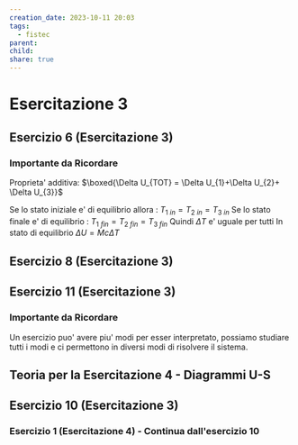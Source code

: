 ```yaml
---
creation_date: 2023-10-11 20:03
tags:
  - fistec
parent: 
child: 
share: true
---
```

# Esercitazione 3

## Esercizio 6 (Esercitazione 3)

<!Diagramma esercizio 6>

### Importante da Ricordare

Proprieta' additiva: $\boxed{\Delta U_{TOT} = \Delta U_{1}+\Delta U_{2}+ \Delta U_{3}}$

Se lo stato iniziale e' di equilibrio allora : $T_{1\:in} = T_{2\:in}=T_{3\:in}$
Se lo stato finale e' di equilibrio : $T_{1\: fin} = T_{2\:fin} = T_{3\:fin}$
Quindi $\Delta T$ e' uguale per tutti
In stato di equilibrio $\Delta U = Mc\Delta T$
## Esercizio 8 (Esercitazione 3)

<!Diagramma esercizio 8>

## Esercizio 11 (Esercitazione 3)

<!Diagramma esercizio 11>

### Importante da Ricordare

Un esercizio puo' avere piu' modi per esser interpretato, possiamo studiare tutti i modi e ci permettono in diversi modi di risolvere il sistema.

## Teoria per la Esercitazione 4 - Diagrammi U-S

<!Diagramma diagramma>

## Esercizio 10 (Esercitazione 3)

<!Diagramma esercizio 10>

### Esercizio 1 (Esercitazione 4) - Continua dall'esercizio 10

<!Diagramma esercizio 1>